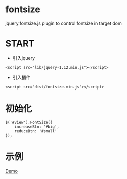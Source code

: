 # fontsize
jquery.fontsize.js plugin to control fontsize in target dom

# START

- 引入jquery

`<script src="lib/jquery-1.12.min.js"></script>`

- 引入插件

`<script src="dist/fontsize.min.js"></script>`

# 初始化

```
$('#view').FontSize({
    increaseBtn: '#big',
    reduceBtn: '#small'
});
```

# 示例

[Demo](./index.html)
